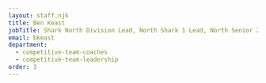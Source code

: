 ```yaml
---
layout: staff.njk
title: Ben Keast
jobTitle: Shark North Division Lead, North Shark 1 Lead, North Senior 2 Lead
email: bkeast
department:
  - competitive-team-coaches
  - competitive-team-leadership
order: 3
---
```

